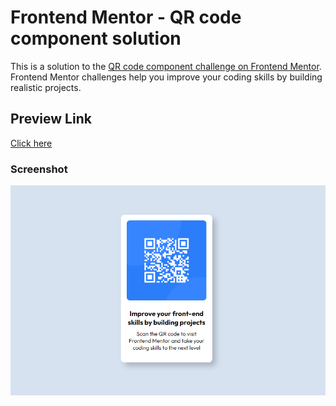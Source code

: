 # Frontend Mentor - QR code component solution

This is a solution to the [QR code component challenge on Frontend Mentor](https://www.frontendmentor.io/challenges/qr-code-component-iux_sIO_H). Frontend Mentor challenges help you improve your coding skills by building realistic projects.

## Preview Link
[Click here](https://b-uchi.github.io/qr_code_component/)

### Screenshot

![](./screenshot/screenshot.png)
